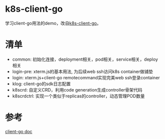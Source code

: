 # k8s-client-go
学习client-go用法的demo，改自[k8s-client-go](https://github.com/owenliang/k8s-client-go)。

# 清单

* common: 初始化连接，deployment相关，pod相关，service相关，deploy相关
* login-pre: xterm.js的基本用法, 为后续web ssh访问k8s container做铺垫
* login: xterm.js+client-go remotecommand实现完美web ssh登录container
* klog: client-go的sdk日志配置
* k8scrd: 自定义CRD，利用code generation生成controller骨架代码
* k8scrdctrl: 实现一个类似于replicas的controller，动态管理POD数量

# 参考

[client-go doc](https://godoc.org/k8s.io/client-go/kubernetes)

